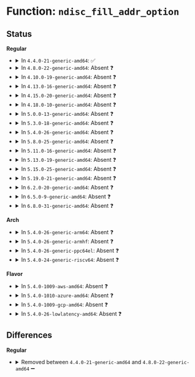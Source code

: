 # Function: <code>ndisc_fill_addr_option</code>

## Status
<b>Regular</b>
<ul>
<li>
<details>
<summary>In <code>4.4.0-21-generic-amd64</code>: ✅</summary>

```c
void ndisc_fill_addr_option(struct sk_buff * skb, int type, void * data)
```

```json
{
  "name": "ndisc_fill_addr_option",
  "collision_type": "Unique Static",
  "inline_type": "No",
  "funcs": [
    {
      "addr": 18446744071587095408,
      "name": "ndisc_fill_addr_option",
      "external": false,
      "loc": "net/ipv6/ndisc.c:153",
      "file": "net/ipv6/ndisc.c",
      "inline": "seen, unknown",
      "caller_inline": [],
      "caller_func": [
        "net/ipv6/ndisc.c:ndisc_send_na",
        "net/ipv6/ndisc.c:ndisc_send_ns",
        "net/ipv6/ndisc.c:ndisc_send_rs",
        "net/ipv6/ndisc.c:ndisc_send_redirect"
      ]
    }
  ],
  "symbols": [
    {
      "addr": 18446744071587095408,
      "name": "ndisc_fill_addr_option",
      "section": ".text",
      "bind": "STB_LOCAL",
      "size": 482
    }
  ]
}
```
</details>
</li>
<li>
<details>
<summary>In <code>4.8.0-22-generic-amd64</code>: Absent ❓</summary>

```json
{
  "name": "ndisc_fill_addr_option",
  "collision_type": "Unique Static",
  "inline_type": "Full",
  "funcs": [
    {
      "addr": 18446744071587559636,
      "name": "ndisc_fill_addr_option",
      "external": false,
      "loc": "net/ipv6/ndisc.c:166",
      "file": "net/ipv6/ndisc.c",
      "inline": "declared, inlined",
      "caller_inline": [
        "net/ipv6/ndisc.c:ndisc_send_redirect",
        "net/ipv6/ndisc.c:ndisc_send_rs",
        "net/ipv6/ndisc.c:ndisc_send_ns",
        "net/ipv6/ndisc.c:ndisc_send_na"
      ],
      "caller_func": []
    }
  ],
  "symbols": []
}
```
</details>
</li>
<li>
<details>
<summary>In <code>4.10.0-19-generic-amd64</code>: Absent ❓</summary>

```json
{
  "name": "ndisc_fill_addr_option",
  "collision_type": "Unique Static",
  "inline_type": "Full",
  "funcs": [
    {
      "addr": 18446744071587764310,
      "name": "ndisc_fill_addr_option",
      "external": false,
      "loc": "net/ipv6/ndisc.c:165",
      "file": "net/ipv6/ndisc.c",
      "inline": "declared, inlined",
      "caller_inline": [
        "net/ipv6/ndisc.c:ndisc_send_redirect",
        "net/ipv6/ndisc.c:ndisc_send_rs",
        "net/ipv6/ndisc.c:ndisc_send_ns",
        "net/ipv6/ndisc.c:ndisc_send_na"
      ],
      "caller_func": []
    }
  ],
  "symbols": []
}
```
</details>
</li>
<li>
<details>
<summary>In <code>4.13.0-16-generic-amd64</code>: Absent ❓</summary>

```json
{
  "name": "ndisc_fill_addr_option",
  "collision_type": "Unique Static",
  "inline_type": "Full",
  "funcs": [
    {
      "addr": 18446744071587920159,
      "name": "ndisc_fill_addr_option",
      "external": false,
      "loc": "net/ipv6/ndisc.c:165",
      "file": "net/ipv6/ndisc.c",
      "inline": "declared, inlined",
      "caller_inline": [
        "net/ipv6/ndisc.c:ndisc_send_redirect",
        "net/ipv6/ndisc.c:ndisc_send_rs",
        "net/ipv6/ndisc.c:ndisc_send_ns",
        "net/ipv6/ndisc.c:ndisc_send_na"
      ],
      "caller_func": []
    }
  ],
  "symbols": []
}
```
</details>
</li>
<li>
<details>
<summary>In <code>4.15.0-20-generic-amd64</code>: Absent ❓</summary>

```json
{
  "name": "ndisc_fill_addr_option",
  "collision_type": "Unique Static",
  "inline_type": "Full",
  "funcs": [
    {
      "addr": 18446744071588455338,
      "name": "ndisc_fill_addr_option",
      "external": false,
      "loc": "net/ipv6/ndisc.c:166",
      "file": "net/ipv6/ndisc.c",
      "inline": "declared, inlined",
      "caller_inline": [
        "net/ipv6/ndisc.c:ndisc_send_redirect",
        "net/ipv6/ndisc.c:ndisc_send_rs",
        "net/ipv6/ndisc.c:ndisc_send_ns",
        "net/ipv6/ndisc.c:ndisc_send_na"
      ],
      "caller_func": []
    }
  ],
  "symbols": []
}
```
</details>
</li>
<li>
<details>
<summary>In <code>4.18.0-10-generic-amd64</code>: Absent ❓</summary>

```json
{
  "name": "ndisc_fill_addr_option",
  "collision_type": "Unique Static",
  "inline_type": "Full",
  "funcs": [
    {
      "addr": 18446744071588816370,
      "name": "ndisc_fill_addr_option",
      "external": false,
      "loc": "net/ipv6/ndisc.c:166",
      "file": "net/ipv6/ndisc.c",
      "inline": "declared, inlined",
      "caller_inline": [
        "net/ipv6/ndisc.c:ndisc_send_redirect",
        "net/ipv6/ndisc.c:ndisc_send_rs",
        "net/ipv6/ndisc.c:ndisc_send_ns",
        "net/ipv6/ndisc.c:ndisc_send_na"
      ],
      "caller_func": []
    }
  ],
  "symbols": []
}
```
</details>
</li>
<li>
<details>
<summary>In <code>5.0.0-13-generic-amd64</code>: Absent ❓</summary>

```json
{
  "name": "ndisc_fill_addr_option",
  "collision_type": "Unique Static",
  "inline_type": "Full",
  "funcs": [
    {
      "addr": 18446744071589039263,
      "name": "ndisc_fill_addr_option",
      "external": false,
      "loc": "net/ipv6/ndisc.c:166",
      "file": "net/ipv6/ndisc.c",
      "inline": "declared, inlined",
      "caller_inline": [
        "net/ipv6/ndisc.c:ndisc_send_redirect",
        "net/ipv6/ndisc.c:ndisc_send_rs",
        "net/ipv6/ndisc.c:ndisc_send_ns",
        "net/ipv6/ndisc.c:ndisc_send_na"
      ],
      "caller_func": []
    }
  ],
  "symbols": []
}
```
</details>
</li>
<li>
<details>
<summary>In <code>5.3.0-18-generic-amd64</code>: Absent ❓</summary>

```json
{
  "name": "ndisc_fill_addr_option",
  "collision_type": "Unique Static",
  "inline_type": "Full",
  "funcs": [
    {
      "addr": 18446744071589492587,
      "name": "ndisc_fill_addr_option",
      "external": false,
      "loc": "net/ipv6/ndisc.c:165",
      "file": "net/ipv6/ndisc.c",
      "inline": "declared, inlined",
      "caller_inline": [
        "net/ipv6/ndisc.c:ndisc_send_redirect",
        "net/ipv6/ndisc.c:ndisc_send_rs",
        "net/ipv6/ndisc.c:ndisc_send_ns",
        "net/ipv6/ndisc.c:ndisc_send_na"
      ],
      "caller_func": []
    }
  ],
  "symbols": []
}
```
</details>
</li>
<li>
<details>
<summary>In <code>5.4.0-26-generic-amd64</code>: Absent ❓</summary>

```json
{
  "name": "ndisc_fill_addr_option",
  "collision_type": "Unique Static",
  "inline_type": "Full",
  "funcs": [
    {
      "addr": 18446744071589716427,
      "name": "ndisc_fill_addr_option",
      "external": false,
      "loc": "net/ipv6/ndisc.c:165",
      "file": "net/ipv6/ndisc.c",
      "inline": "declared, inlined",
      "caller_inline": [
        "net/ipv6/ndisc.c:ndisc_send_redirect",
        "net/ipv6/ndisc.c:ndisc_send_rs",
        "net/ipv6/ndisc.c:ndisc_send_ns",
        "net/ipv6/ndisc.c:ndisc_send_na"
      ],
      "caller_func": []
    }
  ],
  "symbols": []
}
```
</details>
</li>
<li>
<details>
<summary>In <code>5.8.0-25-generic-amd64</code>: Absent ❓</summary>

```json
{
  "name": "ndisc_fill_addr_option",
  "collision_type": "Unique Static",
  "inline_type": "Full",
  "funcs": [
    {
      "addr": 18446744071590735819,
      "name": "ndisc_fill_addr_option",
      "external": false,
      "loc": "net/ipv6/ndisc.c:165",
      "file": "net/ipv6/ndisc.c",
      "inline": "declared, inlined",
      "caller_inline": [
        "net/ipv6/ndisc.c:ndisc_send_redirect",
        "net/ipv6/ndisc.c:ndisc_send_rs",
        "net/ipv6/ndisc.c:ndisc_send_ns",
        "net/ipv6/ndisc.c:ndisc_send_na"
      ],
      "caller_func": []
    }
  ],
  "symbols": []
}
```
</details>
</li>
<li>
<details>
<summary>In <code>5.11.0-16-generic-amd64</code>: Absent ❓</summary>

```json
{
  "name": "ndisc_fill_addr_option",
  "collision_type": "Unique Static",
  "inline_type": "Full",
  "funcs": [
    {
      "addr": 18446744071590794811,
      "name": "ndisc_fill_addr_option",
      "external": false,
      "loc": "net/ipv6/ndisc.c:167",
      "file": "net/ipv6/ndisc.c",
      "inline": "declared, inlined",
      "caller_inline": [
        "net/ipv6/ndisc.c:ndisc_send_redirect",
        "net/ipv6/ndisc.c:ndisc_send_rs",
        "net/ipv6/ndisc.c:ndisc_send_ns",
        "net/ipv6/ndisc.c:ndisc_send_na"
      ],
      "caller_func": []
    }
  ],
  "symbols": []
}
```
</details>
</li>
<li>
<details>
<summary>In <code>5.13.0-19-generic-amd64</code>: Absent ❓</summary>

```json
{
  "name": "ndisc_fill_addr_option",
  "collision_type": "Unique Static",
  "inline_type": "Full",
  "funcs": [
    {
      "addr": 18446744071590721806,
      "name": "ndisc_fill_addr_option",
      "external": false,
      "loc": "net/ipv6/ndisc.c:167",
      "file": "net/ipv6/ndisc.c",
      "inline": "declared, inlined",
      "caller_inline": [
        "net/ipv6/ndisc.c:ndisc_send_redirect",
        "net/ipv6/ndisc.c:ndisc_send_rs",
        "net/ipv6/ndisc.c:ndisc_send_ns",
        "net/ipv6/ndisc.c:ndisc_send_na"
      ],
      "caller_func": []
    }
  ],
  "symbols": []
}
```
</details>
</li>
<li>
<details>
<summary>In <code>5.15.0-25-generic-amd64</code>: Absent ❓</summary>

```json
{
  "name": "ndisc_fill_addr_option",
  "collision_type": "Unique Static",
  "inline_type": "Full",
  "funcs": [
    {
      "addr": 18446744071591538206,
      "name": "ndisc_fill_addr_option",
      "external": false,
      "loc": "net/ipv6/ndisc.c:167",
      "file": "net/ipv6/ndisc.c",
      "inline": "declared, inlined",
      "caller_inline": [
        "net/ipv6/ndisc.c:ndisc_send_redirect",
        "net/ipv6/ndisc.c:ndisc_send_rs",
        "net/ipv6/ndisc.c:ndisc_send_ns",
        "net/ipv6/ndisc.c:ndisc_send_na"
      ],
      "caller_func": []
    }
  ],
  "symbols": []
}
```
</details>
</li>
<li>
<details>
<summary>In <code>5.19.0-21-generic-amd64</code>: Absent ❓</summary>

```json
{
  "name": "ndisc_fill_addr_option",
  "collision_type": "Unique Static",
  "inline_type": "Full",
  "funcs": [
    {
      "addr": 18446744071593227314,
      "name": "ndisc_fill_addr_option",
      "external": false,
      "loc": "net/ipv6/ndisc.c:167",
      "file": "net/ipv6/ndisc.c",
      "inline": "declared, inlined",
      "caller_inline": [
        "net/ipv6/ndisc.c:ndisc_send_redirect",
        "net/ipv6/ndisc.c:ndisc_send_rs",
        "net/ipv6/ndisc.c:ndisc_ns_create",
        "net/ipv6/ndisc.c:ndisc_send_na"
      ],
      "caller_func": []
    }
  ],
  "symbols": []
}
```
</details>
</li>
<li>
<details>
<summary>In <code>6.2.0-20-generic-amd64</code>: Absent ❓</summary>

```json
{
  "name": "ndisc_fill_addr_option",
  "collision_type": "Unique Static",
  "inline_type": "Full",
  "funcs": [
    {
      "addr": 18446744071595127047,
      "name": "ndisc_fill_addr_option",
      "external": false,
      "loc": "net/ipv6/ndisc.c:168",
      "file": "net/ipv6/ndisc.c",
      "inline": "declared, inlined",
      "caller_inline": [
        "net/ipv6/ndisc.c:ndisc_send_redirect",
        "net/ipv6/ndisc.c:ndisc_send_rs",
        "net/ipv6/ndisc.c:ndisc_ns_create",
        "net/ipv6/ndisc.c:ndisc_send_na"
      ],
      "caller_func": []
    }
  ],
  "symbols": []
}
```
</details>
</li>
<li>
<details>
<summary>In <code>6.5.0-9-generic-amd64</code>: Absent ❓</summary>

```json
{
  "name": "ndisc_fill_addr_option",
  "collision_type": "Unique Static",
  "inline_type": "Full",
  "funcs": [
    {
      "addr": 18446744071595521095,
      "name": "ndisc_fill_addr_option",
      "external": false,
      "loc": "net/ipv6/ndisc.c:168",
      "file": "net/ipv6/ndisc.c",
      "inline": "declared, inlined",
      "caller_inline": [
        "net/ipv6/ndisc.c:ndisc_send_redirect",
        "net/ipv6/ndisc.c:ndisc_send_rs",
        "net/ipv6/ndisc.c:ndisc_ns_create",
        "net/ipv6/ndisc.c:ndisc_send_na"
      ],
      "caller_func": []
    }
  ],
  "symbols": []
}
```
</details>
</li>
<li>
<details>
<summary>In <code>6.8.0-31-generic-amd64</code>: Absent ❓</summary>

```json
{
  "name": "ndisc_fill_addr_option",
  "collision_type": "Unique Static",
  "inline_type": "Full",
  "funcs": [
    {
      "addr": 18446744071596364454,
      "name": "ndisc_fill_addr_option",
      "external": false,
      "loc": "net/ipv6/ndisc.c:168",
      "file": "net/ipv6/ndisc.c",
      "inline": "declared, inlined",
      "caller_inline": [
        "net/ipv6/ndisc.c:ndisc_send_redirect",
        "net/ipv6/ndisc.c:ndisc_send_rs",
        "net/ipv6/ndisc.c:ndisc_ns_create",
        "net/ipv6/ndisc.c:ndisc_send_na"
      ],
      "caller_func": []
    }
  ],
  "symbols": []
}
```
</details>
</li>
</ul>
<b>Arch</b>
<ul>
<li>
<details>
<summary>In <code>5.4.0-26-generic-arm64</code>: Absent ❓</summary>

```json
{
  "name": "ndisc_fill_addr_option",
  "collision_type": "Unique Static",
  "inline_type": "Full",
  "funcs": [
    {
      "addr": 18446603336503407144,
      "name": "ndisc_fill_addr_option",
      "external": false,
      "loc": "net/ipv6/ndisc.c:165",
      "file": "net/ipv6/ndisc.c",
      "inline": "declared, inlined",
      "caller_inline": [
        "net/ipv6/ndisc.c:ndisc_send_redirect",
        "net/ipv6/ndisc.c:ndisc_send_rs",
        "net/ipv6/ndisc.c:ndisc_send_ns",
        "net/ipv6/ndisc.c:ndisc_send_na"
      ],
      "caller_func": []
    }
  ],
  "symbols": []
}
```
</details>
</li>
<li>
<details>
<summary>In <code>5.4.0-26-generic-armhf</code>: Absent ❓</summary>

```json
{
  "name": "ndisc_fill_addr_option",
  "collision_type": "Unique Static",
  "inline_type": "Full",
  "funcs": [
    {
      "addr": 3236067508,
      "name": "ndisc_fill_addr_option",
      "external": false,
      "loc": "net/ipv6/ndisc.c:165",
      "file": "net/ipv6/ndisc.c",
      "inline": "declared, inlined",
      "caller_inline": [
        "net/ipv6/ndisc.c:ndisc_send_redirect",
        "net/ipv6/ndisc.c:ndisc_send_rs",
        "net/ipv6/ndisc.c:ndisc_send_ns",
        "net/ipv6/ndisc.c:ndisc_send_na"
      ],
      "caller_func": []
    }
  ],
  "symbols": []
}
```
</details>
</li>
<li>
<details>
<summary>In <code>5.4.0-26-generic-ppc64el</code>: Absent ❓</summary>

```json
{
  "name": "ndisc_fill_addr_option",
  "collision_type": "Unique Static",
  "inline_type": "Full",
  "funcs": [
    {
      "addr": 13835058055297184140,
      "name": "ndisc_fill_addr_option",
      "external": false,
      "loc": "net/ipv6/ndisc.c:165",
      "file": "net/ipv6/ndisc.c",
      "inline": "declared, inlined",
      "caller_inline": [
        "net/ipv6/ndisc.c:ndisc_send_redirect",
        "net/ipv6/ndisc.c:ndisc_send_rs",
        "net/ipv6/ndisc.c:ndisc_send_ns",
        "net/ipv6/ndisc.c:ndisc_send_na"
      ],
      "caller_func": []
    }
  ],
  "symbols": []
}
```
</details>
</li>
<li>
<details>
<summary>In <code>5.4.0-24-generic-riscv64</code>: Absent ❓</summary>

```json
{
  "name": "ndisc_fill_addr_option",
  "collision_type": "Unique Static",
  "inline_type": "Full",
  "funcs": [
    {
      "addr": 18446743936279399494,
      "name": "ndisc_fill_addr_option",
      "external": false,
      "loc": "net/ipv6/ndisc.c:165",
      "file": "net/ipv6/ndisc.c",
      "inline": "declared, inlined",
      "caller_inline": [
        "net/ipv6/ndisc.c:ndisc_send_redirect",
        "net/ipv6/ndisc.c:ndisc_send_rs",
        "net/ipv6/ndisc.c:ndisc_send_ns",
        "net/ipv6/ndisc.c:ndisc_send_na"
      ],
      "caller_func": []
    }
  ],
  "symbols": []
}
```
</details>
</li>
</ul>
<b>Flavor</b>
<ul>
<li>
<details>
<summary>In <code>5.4.0-1009-aws-amd64</code>: Absent ❓</summary>

```json
{
  "name": "ndisc_fill_addr_option",
  "collision_type": "Unique Static",
  "inline_type": "Full",
  "funcs": [
    {
      "addr": 18446744071589320795,
      "name": "ndisc_fill_addr_option",
      "external": false,
      "loc": "net/ipv6/ndisc.c:165",
      "file": "net/ipv6/ndisc.c",
      "inline": "declared, inlined",
      "caller_inline": [
        "net/ipv6/ndisc.c:ndisc_send_redirect",
        "net/ipv6/ndisc.c:ndisc_send_rs",
        "net/ipv6/ndisc.c:ndisc_send_ns",
        "net/ipv6/ndisc.c:ndisc_send_na"
      ],
      "caller_func": []
    }
  ],
  "symbols": []
}
```
</details>
</li>
<li>
<details>
<summary>In <code>5.4.0-1010-azure-amd64</code>: Absent ❓</summary>

```json
{
  "name": "ndisc_fill_addr_option",
  "collision_type": "Unique Static",
  "inline_type": "Full",
  "funcs": [
    {
      "addr": 18446744071589045787,
      "name": "ndisc_fill_addr_option",
      "external": false,
      "loc": "net/ipv6/ndisc.c:165",
      "file": "net/ipv6/ndisc.c",
      "inline": "declared, inlined",
      "caller_inline": [
        "net/ipv6/ndisc.c:ndisc_send_redirect",
        "net/ipv6/ndisc.c:ndisc_send_rs",
        "net/ipv6/ndisc.c:ndisc_send_ns",
        "net/ipv6/ndisc.c:ndisc_send_na"
      ],
      "caller_func": []
    }
  ],
  "symbols": []
}
```
</details>
</li>
<li>
<details>
<summary>In <code>5.4.0-1009-gcp-amd64</code>: Absent ❓</summary>

```json
{
  "name": "ndisc_fill_addr_option",
  "collision_type": "Unique Static",
  "inline_type": "Full",
  "funcs": [
    {
      "addr": 18446744071589757659,
      "name": "ndisc_fill_addr_option",
      "external": false,
      "loc": "net/ipv6/ndisc.c:165",
      "file": "net/ipv6/ndisc.c",
      "inline": "declared, inlined",
      "caller_inline": [
        "net/ipv6/ndisc.c:ndisc_send_redirect",
        "net/ipv6/ndisc.c:ndisc_send_rs",
        "net/ipv6/ndisc.c:ndisc_send_ns",
        "net/ipv6/ndisc.c:ndisc_send_na"
      ],
      "caller_func": []
    }
  ],
  "symbols": []
}
```
</details>
</li>
<li>
<details>
<summary>In <code>5.4.0-26-lowlatency-amd64</code>: Absent ❓</summary>

```json
{
  "name": "ndisc_fill_addr_option",
  "collision_type": "Unique Static",
  "inline_type": "Full",
  "funcs": [
    {
      "addr": 18446744071589808331,
      "name": "ndisc_fill_addr_option",
      "external": false,
      "loc": "net/ipv6/ndisc.c:165",
      "file": "net/ipv6/ndisc.c",
      "inline": "declared, inlined",
      "caller_inline": [
        "net/ipv6/ndisc.c:ndisc_send_redirect",
        "net/ipv6/ndisc.c:ndisc_send_rs",
        "net/ipv6/ndisc.c:ndisc_send_ns",
        "net/ipv6/ndisc.c:ndisc_send_na"
      ],
      "caller_func": []
    }
  ],
  "symbols": []
}
```
</details>
</li>
</ul>

## Differences
<b>Regular</b>
<ul>
<li>
<details>
<summary>Removed between <code>4.4.0-21-generic-amd64</code> and <code>4.8.0-22-generic-amd64</code> ➖</summary>

```c
void ndisc_fill_addr_option(struct sk_buff * skb, int type, void * data)
```
</details>
</li>
</ul>
